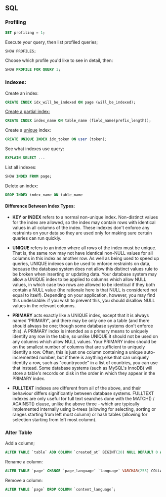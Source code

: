 ## SQL

### Profiling

```sql
SET profiling = 1;
```

Execute your query, then list profiled queries;

```sql
SHOW PROFILES;
```

Choose which profile you'd like to see in detail, then:

```sql
SHOW PROFILE FOR QUERY 1;
```

### Indexes:

Create an index:

```sql
CREATE INDEX idx_will_be_indexed ON page (will_be_indexed);
```

[Create a partial index:](https://www.databasejournal.com/features/mysql/article.php/3840606/Maximizing-Query-Performance-through-Column-Indexing-in-MySQL.htm)

```sql
CREATE INDEX index_name ON table_name (field_name(prefix_length));
```

Create a [unique](https://stackoverflow.com/questions/707874/differences-between-index-primary-unique-fulltext-in-mysql) index:

```sql
CREATE UNIQUE INDEX idx_token ON user (token);
```

See what indexes use query:

```sql
EXPLAIN SELECT ...
```

List all indexes:

```sql
SHOW INDEX FROM page;
```

Delete an index:

```sql
DROP INDEX index_name ON table_name
```

#### Difference Between Index Types:

* **KEY or INDEX** refers to a normal non-unique index. Non-distinct values for the index are allowed, so the index may contain rows with identical values in all columns of the index. These indexes don't enforce any restraints on your data so they are used only for making sure certain queries can run quickly.

* **UNIQUE** refers to an index where all rows of the index must be unique. That is, the same row may not have identical non-NULL values for all columns in this index as another row. As well as being used to speed up queries, UNIQUE indexes can be used to enforce restraints on data, because the database system does not allow this distinct values rule to be broken when inserting or updating data. Your database system may allow a UNIQUE index to be applied to columns which allow NULL values, in which case two rows are allowed to be identical if they both contain a NULL value (the rationale here is that NULL is considered not equal to itself). Depending on your application, however, you may find this undesirable: if you wish to prevent this, you should disallow NULL values in the relevant columns.

* **PRIMARY** acts exactly like a UNIQUE index, except that it is always named 'PRIMARY', and there may be only one on a table (and there should always be one; though some database systems don't enforce this). A PRIMARY index is intended as a primary means to uniquely identify any row in the table, so unlike UNIQUE it should not be used on any columns which allow NULL values. Your PRIMARY index should be on the smallest number of columns that are sufficient to uniquely identify a row. Often, this is just one column containing a unique auto-incremented number, but if there is anything else that can uniquely identify a row, such as "countrycode" in a list of countries, you can use that instead. Some database systems (such as MySQL's InnoDB) will store a table's records on disk in the order in which they appear in the PRIMARY index.

* **FULLTEXT** indexes are different from all of the above, and their behaviour differs significantly between database systems. FULLTEXT indexes are only useful for full text searches done with the MATCH() / AGAINST() clause, unlike the above three - which are typically implemented internally using b-trees (allowing for selecting, sorting or ranges starting from left most column) or hash tables (allowing for selection starting from left most column).

### Alter Table

Add a column;

```sql
ALTER TABLE `table` ADD COLUMN `created_at` BIGINT(20) NULL DEFAULT 0 AFTER `page_id`;
```

Rename a column:

```sql
ALTER TABLE `page` CHANGE `page_language` `language` VARCHAR(255) COLLATE utf8mb4_unicode_ci;
```

Remove a column:

```sql
ALTER TABLE `page` DROP COLUMN `content_language`;
```
